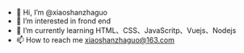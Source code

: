 - 👋 Hi, I’m @xiaoshanzhaguo
- 👀 I’m interested in frond end
- 🌱 I’m currently learning HTML、CSS、JavaScritp、Vuejs、Nodejs
- 📫 How to reach me xiaoshanzhaguo@163.com

<!---
xiaoshanzhaguo/xiaoshanzhaguo is a ✨ special ✨ repository because its `README.md` (this file) appears on your GitHub profile.
You can click the Preview link to take a look at your changes.
--->
